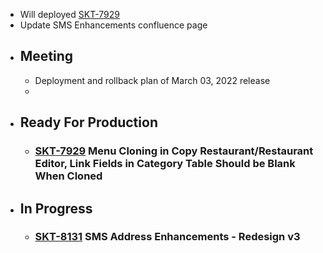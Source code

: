 - Will deployed [SKT-7929](https://wondersco.atlassian.net/browse/SKT-7929)
- Update SMS Enhancements confluence page
- ## Meeting
	- Deployment and rollback plan of March 03, 2022 release
	-
- ## Ready For Production
	- ### [SKT-7929](https://wondersco.atlassian.net/browse/SKT-7929) Menu Cloning in Copy Restaurant/Restaurant Editor, Link Fields in Category Table Should be Blank When Cloned
- ## In Progress
	- ### [SKT-8131](https://wondersco.atlassian.net/browse/SKT-8131) SMS Address Enhancements - Redesign v3
